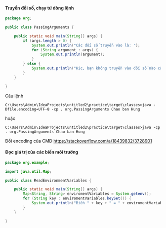 #### Truyền đối số, chạy từ dòng lệnh

``````java
package org;

public class PassingArguments {

    public static void main(String[] args) {
        if (args.length > 0) {
            System.out.println("Các đối số truyền vào là: ");
            for (String argument : args) {
                System.out.println(argument);
            }
        } else {
            System.out.println("Hic, bạn không truyền vào đối số nào cả :(");
        }
    }

}
``````

Câu lệnh

``````
C:\Users\Admin\IdeaProjects\untitled2\practice\target\classes>java -Dfile.encoding=UTF-8 -cp . org.PassingArguments Chao ban Hung
``````

hoặc

``````
C:\Users\Admin\IdeaProjects\untitled2\practice\target\classes>java -cp . org.PassingArguments Chao ban Hung
``````

Đổi encoding của CMD https://stackoverflow.com/a/18439832/3728901

#### Đọc giá trị của các biến môi trường

``````java
package org.example;

import java.util.Map;

public class ReadEnvironmentVariables {

    public static void main(String[] args) {
        Map<String, String> enviromentVariables = System.getenv();
        for (String key : enviromentVariables.keySet()) {
            System.out.println("Biến " + key + " = " + enviromentVariables.get(key));
        }
    }

}
``````

